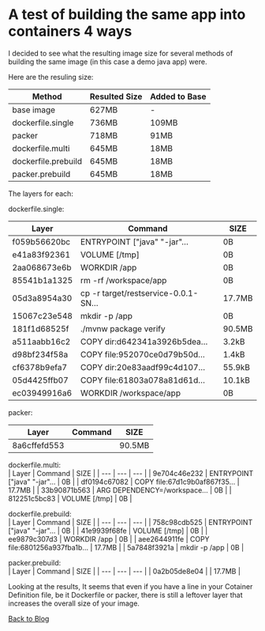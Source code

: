 # A test of building the same app into containers 4 ways  

I decided to see what the resulting image size for several methods of building the same image (in this case a demo java app) were.  

Here are the resuling size:

| Method | Resulted Size | Added to Base |
| --- | --- | --- |
| base image | 627MB | - |
| dockerfile.single | 736MB | 109MB |
| packer | 718MB | 91MB |
| dockerfile.multi | 645MB | 18MB |
| dockerfile.prebuild | 645MB | 18MB |
| packer.prebuild | 645MB | 18MB |

The layers for each:

dockerfile.single:

| Layer | Command | SIZE |
| --- | --- | --- |
| f059b56620bc |  ENTRYPOINT ["java" "-jar"…  | 0B |
| e41a83f92361 |  VOLUME [/tmp] | 0B |
| 2aa068673e6b | WORKDIR /app | 0B |
| 85541b1a1325 | rm -rf /workspace/app | 0B |
| 05d3a8954a30 | cp -r target/restservice-0.0.1-SN… | 17.7MB |
| 15067c23e548 | mkdir -p /app | 0B |
| 181f1d68525f | ./mvnw package verify | 90.5MB |
| a511aabb16c2 | COPY dir:d642341a3926b5dea… | 3.2kB |
| d98bf234f58a | COPY file:952070ce0d79b50d… | 1.4kB |
| cf6378b9efa7 | COPY dir:20e83aadf99c4d107… | 55.9kB |
| 05d4425ffb07 | COPY file:61803a078a81d61d… | 10.1kB |
| ec03949916a6 | WORKDIR /workspace/app | 0B |

packer:

| Layer | Command | SIZE |
| --- | --- | --- |
| 8a6cffefd553 | | 90.5MB |

dockerfile.multi:  
| Layer | Command | SIZE |
| --- | --- | --- |
| 9e704c46e232 | ENTRYPOINT ["java" "-jar"… | 0B |
| df0194c67082 | COPY file:67d1c9b0af867f35… | 17.7MB |
| 33b90871b563 | ARG DEPENDENCY=/workspace… | 0B |
| 812251c5bc83 | VOLUME [/tmp] | 0B |

dockerfile.prebuild:  
| Layer | Command | SIZE |
| --- | --- | --- |
| 758c98cdb525 | ENTRYPOINT ["java" "-jar"… | 0B |
| 41e9939f68fe | VOLUME [/tmp] | 0B |
| ee9879c307d3 | WORKDIR /app | 0B |
| aee2644911fe | COPY file:6801256a937fba1b… | 17.7MB |
| 5a7848f3921a | mkdir -p /app | 0B |


packer.prebuild:  
| Layer | Command | SIZE |
| --- | --- | --- |
| 0a2b05de8e04 |  | 17.7MB |

Looking at the results, It seems that even if you have a line in your Cotainer Definition file, be it Dockerfile or packer, there is still a leftover layer that increases the overall size of your image.  
  
[Back to Blog](https://madmages.com)